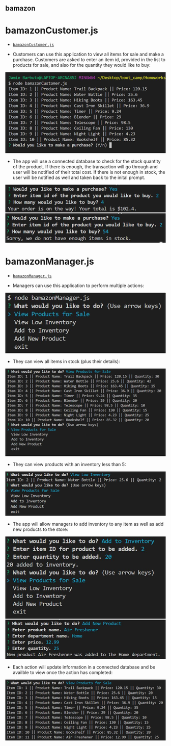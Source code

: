 ## bamazon

# bamazonCustomer.js

* [`bamazonCustomer.js`](bamazonCustomer.js)

* Customers can use this application to view all items for sale and make a purchase. Customers are asked to enter an item id, provided in the list to products for sale, and also for the quantity they would like to buy:

![Customer Initialize](/images/cust_init.jpg)

* The app will use a connected database to check for the stock quantity of the product. If there is enough, the transaction will go through and user will be notified of their total cost. If there is not enough in stock, the user will be notified as well and taken back to the inital prompt.

![Customer Purchase](/images/cust_purch.jpg)
![Customer Sorry](/images/cust_sorry.jpg)

# bamazonManager.js

* [`bamazonManager.js`](bamazonManager.js)

* Managers can use this application to perform multiple actions:

![Manager Initialize](/images/mana_init.jpg)

* They can view all items in stock (plus their details):

![Manager View All](/images/mana_viewAll.jpg)

* They can view products with an inventory less than 5:

![Manager View Low Inventory](/images/mana_viewLow.jpg)

* The app will allow managers to add inventory to any item as well as add new products to the store:

![Manager Add Inventory](/images/mana_addInventory.jpg)
![Manager Add Product](/images/mana_addProd.jpg)

* Each action will update information in a connected database and be availble to view once the action has completed:

![Manager Update](/images/mana_updated.jpg)